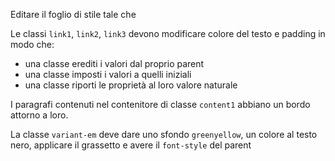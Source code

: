 Editare il foglio di stile tale che

Le classi `link1`, `link2`, `link3` devono modificare colore del testo e padding in modo che:

- una classe erediti i valori dal proprio parent
- una classe imposti i valori a quelli iniziali
- una classe riporti le proprietà al loro valore naturale

I paragrafi contenuti nel contenitore di classe `content1` abbiano un bordo attorno a loro.

La classe `variant-em` deve dare uno sfondo `greenyellow`, un colore al testo nero, applicare il grassetto e avere
il `font-style` del parent
